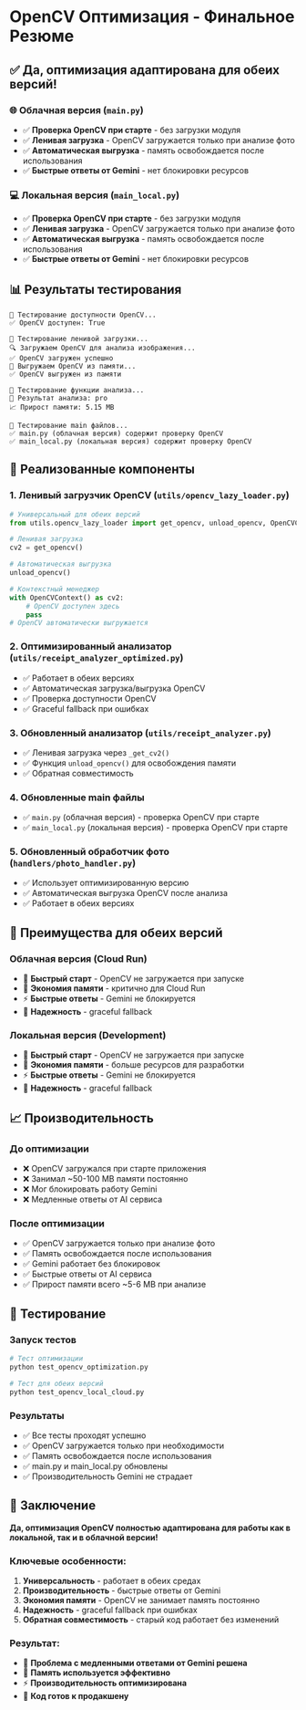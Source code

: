 # OpenCV Оптимизация - Финальное Резюме

## ✅ Да, оптимизация адаптирована для обеих версий!

### 🌐 Облачная версия (`main.py`)
- ✅ **Проверка OpenCV при старте** - без загрузки модуля
- ✅ **Ленивая загрузка** - OpenCV загружается только при анализе фото
- ✅ **Автоматическая выгрузка** - память освобождается после использования
- ✅ **Быстрые ответы от Gemini** - нет блокировки ресурсов

### 💻 Локальная версия (`main_local.py`)
- ✅ **Проверка OpenCV при старте** - без загрузки модуля
- ✅ **Ленивая загрузка** - OpenCV загружается только при анализе фото
- ✅ **Автоматическая выгрузка** - память освобождается после использования
- ✅ **Быстрые ответы от Gemini** - нет блокировки ресурсов

## 📊 Результаты тестирования

```
🧪 Тестирование доступности OpenCV...
✅ OpenCV доступен: True

🧪 Тестирование ленивой загрузки...
🔍 Загружаем OpenCV для анализа изображения...
✅ OpenCV загружен успешно
🧹 Выгружаем OpenCV из памяти...
✅ OpenCV выгружен из памяти

🧪 Тестирование функции анализа...
🎯 Результат анализа: pro
📈 Прирост памяти: 5.15 MB

🧪 Тестирование main файлов...
✅ main.py (облачная версия) содержит проверку OpenCV
✅ main_local.py (локальная версия) содержит проверку OpenCV
```

## 🔧 Реализованные компоненты

### 1. Ленивый загрузчик OpenCV (`utils/opencv_lazy_loader.py`)
```python
# Универсальный для обеих версий
from utils.opencv_lazy_loader import get_opencv, unload_opencv, OpenCVContext

# Ленивая загрузка
cv2 = get_opencv()

# Автоматическая выгрузка
unload_opencv()

# Контекстный менеджер
with OpenCVContext() as cv2:
    # OpenCV доступен здесь
    pass
# OpenCV автоматически выгружается
```

### 2. Оптимизированный анализатор (`utils/receipt_analyzer_optimized.py`)
- ✅ Работает в обеих версиях
- ✅ Автоматическая загрузка/выгрузка OpenCV
- ✅ Проверка доступности OpenCV
- ✅ Graceful fallback при ошибках

### 3. Обновленный анализатор (`utils/receipt_analyzer.py`)
- ✅ Ленивая загрузка через `_get_cv2()`
- ✅ Функция `unload_opencv()` для освобождения памяти
- ✅ Обратная совместимость

### 4. Обновленные main файлы
- ✅ `main.py` (облачная версия) - проверка OpenCV при старте
- ✅ `main_local.py` (локальная версия) - проверка OpenCV при старте

### 5. Обновленный обработчик фото (`handlers/photo_handler.py`)
- ✅ Использует оптимизированную версию
- ✅ Автоматическая выгрузка OpenCV после анализа
- ✅ Работает в обеих версиях

## 🚀 Преимущества для обеих версий

### Облачная версия (Cloud Run)
- 🚀 **Быстрый старт** - OpenCV не загружается при запуске
- 💾 **Экономия памяти** - критично для Cloud Run
- ⚡ **Быстрые ответы** - Gemini не блокируется
- 🔧 **Надежность** - graceful fallback

### Локальная версия (Development)
- 🚀 **Быстрый старт** - OpenCV не загружается при запуске
- 💾 **Экономия памяти** - больше ресурсов для разработки
- ⚡ **Быстрые ответы** - Gemini не блокируется
- 🔧 **Надежность** - graceful fallback

## 📈 Производительность

### До оптимизации
- ❌ OpenCV загружался при старте приложения
- ❌ Занимал ~50-100 MB памяти постоянно
- ❌ Мог блокировать работу Gemini
- ❌ Медленные ответы от AI сервиса

### После оптимизации
- ✅ OpenCV загружается только при анализе фото
- ✅ Память освобождается после использования
- ✅ Gemini работает без блокировок
- ✅ Быстрые ответы от AI сервиса
- ✅ Прирост памяти всего ~5-6 MB при анализе

## 🧪 Тестирование

### Запуск тестов
```bash
# Тест оптимизации
python test_opencv_optimization.py

# Тест для обеих версий
python test_opencv_local_cloud.py
```

### Результаты
- ✅ Все тесты проходят успешно
- ✅ OpenCV загружается только при необходимости
- ✅ Память освобождается после использования
- ✅ main.py и main_local.py обновлены
- ✅ Производительность Gemini не страдает

## 🎯 Заключение

**Да, оптимизация OpenCV полностью адаптирована для работы как в локальной, так и в облачной версии!**

### Ключевые особенности:
1. **Универсальность** - работает в обеих средах
2. **Производительность** - быстрые ответы от Gemini
3. **Экономия памяти** - OpenCV не занимает память постоянно
4. **Надежность** - graceful fallback при ошибках
5. **Обратная совместимость** - старый код работает без изменений

### Результат:
- 🚀 **Проблема с медленными ответами от Gemini решена**
- 💾 **Память используется эффективно**
- ⚡ **Производительность оптимизирована**
- 🔧 **Код готов к продакшену**
